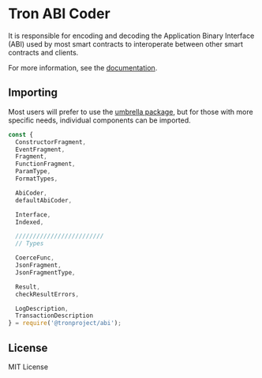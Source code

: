 # Tron ABI Coder

It is responsible for encoding and decoding the Application Binary Interface (ABI)
used by most smart contracts to interoperate between other smart contracts and clients.

For more information, see the [documentation](https://docs.tron.io/v5/api/utils/abi/).

## Importing

Most users will prefer to use the [umbrella package](https://www.npmjs.com/package/tron),
but for those with more specific needs, individual components can be imported.

```javascript
const {
  ConstructorFragment,
  EventFragment,
  Fragment,
  FunctionFragment,
  ParamType,
  FormatTypes,

  AbiCoder,
  defaultAbiCoder,

  Interface,
  Indexed,

  /////////////////////////
  // Types

  CoerceFunc,
  JsonFragment,
  JsonFragmentType,

  Result,
  checkResultErrors,

  LogDescription,
  TransactionDescription
} = require('@tronproject/abi');
```

## License

MIT License
